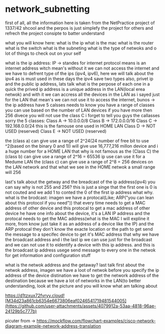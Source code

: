 # network_subnetting
first of all, all the information here is taken from the  NetPractice project of 1337/42 shcool and the perpos is just simplefy the project for others and refrech the project consipte to batter understand

what you will know here:
what is the ip
what is the mac
what is the router
what is the switch
what is the subneting
what is the type of netwoks
and o lot of things to check out on your self

what is the ip address:
IP -> standes for internet protocol means is an internet address witch mean's without it we can not access the internet
and we have to defrent type of the ips (ipv4, ipv6), here we will talk about the ipv4 as is must used in these days
the ipv4 save two types also, privet ip and the public ip address, lats talk what is the perpose of each one in a quick
the prived ip address is a unique address in the LAN(local erea netwok) and with it we can accress all the devices in the LAN
as i sayed just for the LAN that mean's we can not use it to access the internet, bunos -> the ip address have 5 calsses needs to know
you have a range of classes you can use based on the number of LAN devices if you have more then 256 divece you will not use the class C
i forget to tell you guys the callasses sorry
the 5 classes:
Class A  -> 10.0.0.0/8
Class B  -> 172.0.0.0/16
Class C  -> 192.168.0.0/24  this is the famouse one used in HOME LAN
Class D  -> NOT USED (reserved)
Class E  -> NOT USED (reserved)

the (class a) can give use a range of 2^24(24 number of free bit to use ^2(based on the binary 0 and 1)) will give use 16,777,216 millon device and i a huge number for a HOME LAN that why is not famous as the (Class C) 
the (class b) can give use a range of 2^16 = 65536 ip use can use it for a Medume LAN
the (class c) can give use a range of 2^8 = 256 devices on the LAN network and that what we see in the HOME netwok a small range will 256

last's talk about the getway and the breadcast of the ip address(ipv4)
you can say why is not 255 and 256?
this is just a singe that the first one is 0 is not couted and we add 1 to conted the 0 of the first ip address what why.
what is the brodcast:
imagen we have a protocal(Like; ARP("you can lean about this protocol if you need")) that every time needs to get a MAC address of other device
and this protocal to get a mac address of other device he have one info about the device, it's a LAN IP address and the protocal needs to get the MAC address(what is the MAC I will expline it more, from know just take it as an address of a device like the IP)
and the ARP protocal they don't know the exacte location or the path to get send the message to a specifec device to get it's MAC address that why we have the broadcast address and i the last ip we can use just for the broadcast and we can not use it to eidentify a device with this ip address.
and this is the broadcast ip address usege send message to every one in the netwok for get information and configuration stuff

what is the netwok address and the getaway?
last talk first about the netwok address, imagen we have a loot of netwok before you specify the ip address of the device distination we have to get the network address of the destination because we have a lot of networks in the LAN(to better understanding, look at the picture and you will know what am talking about


https://d1tzxux72fvryy.cloud![M34d23a861cb6354e6673806eaf0246541719481544005](https://github.com/user-attachments/assets/4079912a-53aa-4818-96ae-24129b5c777b)

picuter from -> https://mockflow.com/flowchart-examples/cisco-network-diagram-example-network-address-translation
